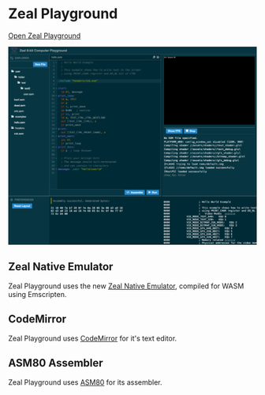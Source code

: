 # Zeal Playground

[Open Zeal Playground](https://zeal8bit.github.io/Zeal-Playground/)

![Zeal Playground](/imgs/screenshot.png)

## Zeal Native Emulator

Zeal Playground uses the new [Zeal Native Emulator](https://github.com/Zeal8bit/Zeal-NativeEmulator), compiled for WASM using Emscripten.

## CodeMirror

Zeal Playground uses [CodeMirror](https://codemirror.net/) for it's text editor.

## ASM80 Assembler

Zeal Playground uses [ASM80](https://github.com/asm80/asm80-core) for its assembler.
